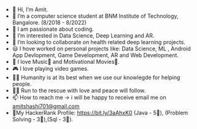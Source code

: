 - 👋 Hi, I’m Amit.
- 🌱 I’m a computer science student at BNM Institute of Technology, Bangalore. (8/2018 - 8/2022)
- 🙌 I am passionate about coding.
- 👀 I’m interested in Data Science, Deep Learning and AR.
- 💞️ I’m looking to collaborate on health related deep learning projects.
- 😃 I hove worked on personal projects like: Data Science, ML , Android App Devlopment, Game Development, AR and Web Development.
- 💖 I love Music🎵 and Motivational Movies🎥.
- 🎮 I love playing video games.
- 🐱‍🏍 Humanity is at its best when we use our knowlegde for helping people.
- 🐱‍🏍 Run to the rescue with love and peace will follow.
- 📫 How to reach me -> i will be happy to receive email me on amitshashi701@gmail.com
- 🌟My HackerRank Profile: https://bit.ly/3aAhxK0 (Java - 5🌟), (Problem Solving - 3🌟),(Sql - 3🌟).
<!---
AmitShashi/AmitShashi is a ✨ special ✨ repository because its `README.md` (this file) appears on your GitHub profile.
You can click the Preview link to take a look at your changes.
--->
